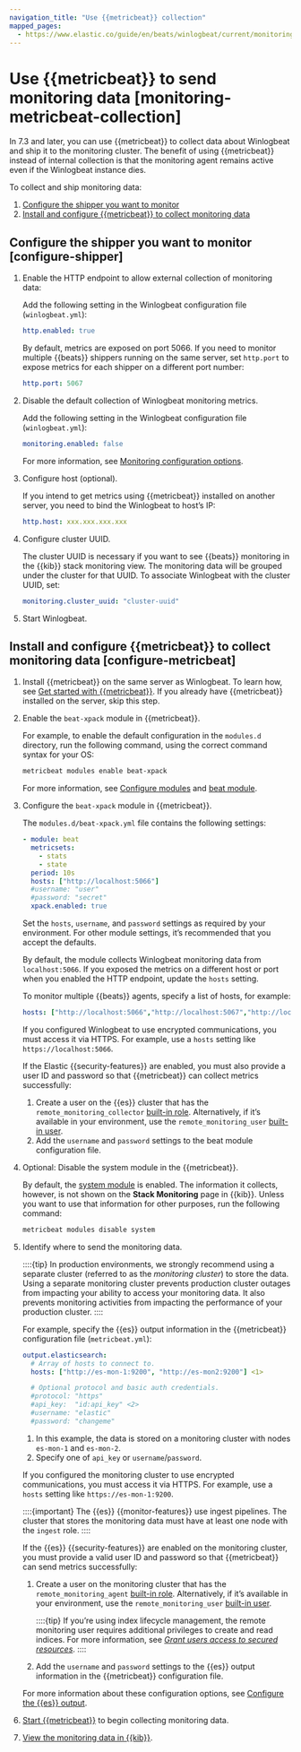 ```yaml
---
navigation_title: "Use {{metricbeat}} collection"
mapped_pages:
  - https://www.elastic.co/guide/en/beats/winlogbeat/current/monitoring-metricbeat-collection.html
---
```


# Use {{metricbeat}} to send monitoring data [monitoring-metricbeat-collection]


In 7.3 and later, you can use {{metricbeat}} to collect data about Winlogbeat and ship it to the monitoring cluster. The benefit of using {{metricbeat}} instead of internal collection is that the monitoring agent remains active even if the Winlogbeat instance dies.

To collect and ship monitoring data:

1. [Configure the shipper you want to monitor](#configure-shipper)
2. [Install and configure {{metricbeat}} to collect monitoring data](#configure-metricbeat)


## Configure the shipper you want to monitor [configure-shipper]

1. Enable the HTTP endpoint to allow external collection of monitoring data:

    Add the following setting in the Winlogbeat configuration file (`winlogbeat.yml`):

    ```yaml
    http.enabled: true
    ```

    By default, metrics are exposed on port 5066. If you need to monitor multiple {{beats}} shippers running on the same server, set `http.port` to expose metrics for each shipper on a different port number:

    ```yaml
    http.port: 5067
    ```

2. Disable the default collection of Winlogbeat monitoring metrics.<br>

    Add the following setting in the Winlogbeat configuration file (`winlogbeat.yml`):

    ```yaml
    monitoring.enabled: false
    ```

    For more information, see [Monitoring configuration options](/reference/winlogbeat/configuration-monitor.md).

3. Configure host (optional).<br>

    If you intend to get metrics using {{metricbeat}} installed on another server, you need to bind the Winlogbeat to host’s IP:

    ```yaml
    http.host: xxx.xxx.xxx.xxx
    ```

4. Configure cluster UUID.<br>

    The cluster UUID is necessary if you want to see {{beats}} monitoring in the {{kib}} stack monitoring view. The monitoring data will be grouped under the cluster for that UUID. To associate Winlogbeat with the cluster UUID, set:

    ```yaml
    monitoring.cluster_uuid: "cluster-uuid"
    ```

5. Start Winlogbeat.


## Install and configure {{metricbeat}} to collect monitoring data [configure-metricbeat]

1. Install {{metricbeat}} on the same server as Winlogbeat. To learn how, see [Get started with {{metricbeat}}](/reference/metricbeat/metricbeat-installation-configuration.md). If you already have {{metricbeat}} installed on the server, skip this step.
2. Enable the `beat-xpack` module in {{metricbeat}}.<br>

    For example, to enable the default configuration in the `modules.d` directory, run the following command, using the correct command syntax for your OS:

    ```sh
    metricbeat modules enable beat-xpack
    ```

    For more information, see [Configure modules](/reference/metricbeat/configuration-metricbeat.md) and [beat module](/reference/metricbeat/metricbeat-module-beat.md).

3. Configure the `beat-xpack` module in {{metricbeat}}.<br>

    The `modules.d/beat-xpack.yml` file contains the following settings:

    ```yaml
    - module: beat
      metricsets:
        - stats
        - state
      period: 10s
      hosts: ["http://localhost:5066"]
      #username: "user"
      #password: "secret"
      xpack.enabled: true
    ```

    Set the `hosts`, `username`, and `password` settings as required by your environment. For other module settings, it’s recommended that you accept the defaults.

    By default, the module collects Winlogbeat monitoring data from `localhost:5066`. If you exposed the metrics on a different host or port when you enabled the HTTP endpoint, update the `hosts` setting.

    To monitor multiple {{beats}} agents, specify a list of hosts, for example:

    ```yaml
    hosts: ["http://localhost:5066","http://localhost:5067","http://localhost:5068"]
    ```

    If you configured Winlogbeat to use encrypted communications, you must access it via HTTPS. For example, use a `hosts` setting like `https://localhost:5066`.

    If the Elastic {{security-features}} are enabled, you must also provide a user ID and password so that {{metricbeat}} can collect metrics successfully:

    1. Create a user on the {{es}} cluster that has the `remote_monitoring_collector` [built-in role](elasticsearch://docs/reference/elasticsearch/roles.md). Alternatively, if it’s available in your environment, use the `remote_monitoring_user` [built-in user](docs-content://deploy-manage/users-roles/cluster-or-deployment-auth/built-in-users.md).
    2. Add the `username` and `password` settings to the beat module configuration file.

4. Optional: Disable the system module in the {{metricbeat}}.

    By default, the [system module](/reference/metricbeat/metricbeat-module-system.md) is enabled. The information it collects, however, is not shown on the **Stack Monitoring** page in {{kib}}. Unless you want to use that information for other purposes, run the following command:

    ```sh
    metricbeat modules disable system
    ```

5. Identify where to send the monitoring data.<br>

    ::::{tip}
    In production environments, we strongly recommend using a separate cluster (referred to as the *monitoring cluster*) to store the data. Using a separate monitoring cluster prevents production cluster outages from impacting your ability to access your monitoring data. It also prevents monitoring activities from impacting the performance of your production cluster.
    ::::


    For example, specify the {{es}} output information in the {{metricbeat}} configuration file (`metricbeat.yml`):

    ```yaml
    output.elasticsearch:
      # Array of hosts to connect to.
      hosts: ["http://es-mon-1:9200", "http://es-mon2:9200"] <1>

      # Optional protocol and basic auth credentials.
      #protocol: "https"
      #api_key:  "id:api_key" <2>
      #username: "elastic"
      #password: "changeme"
    ```

    1. In this example, the data is stored on a monitoring cluster with nodes `es-mon-1` and `es-mon-2`.
    2. Specify one of `api_key` or `username`/`password`.


    If you configured the monitoring cluster to use encrypted communications, you must access it via HTTPS. For example, use a `hosts` setting like `https://es-mon-1:9200`.

    ::::{important}
    The {{es}} {{monitor-features}} use ingest pipelines. The cluster that stores the monitoring data must have at least one node with the `ingest` role.
    ::::


    If the {{es}} {{security-features}} are enabled on the monitoring cluster, you must provide a valid user ID and password so that {{metricbeat}} can send metrics successfully:

    1. Create a user on the monitoring cluster that has the `remote_monitoring_agent` [built-in role](elasticsearch://docs/reference/elasticsearch/roles.md). Alternatively, if it’s available in your environment, use the `remote_monitoring_user` [built-in user](docs-content://deploy-manage/users-roles/cluster-or-deployment-auth/built-in-users.md).

        ::::{tip}
        If you’re using index lifecycle management, the remote monitoring user requires additional privileges to create and read indices. For more information, see [*Grant users access to secured resources*](/reference/winlogbeat/feature-roles.md).
        ::::

    2. Add the `username` and `password` settings to the {{es}} output information in the {{metricbeat}} configuration file.

    For more information about these configuration options, see [Configure the {{es}} output](/reference/metricbeat/elasticsearch-output.md).

6. [Start {{metricbeat}}](/reference/metricbeat/metricbeat-starting.md) to begin collecting monitoring data.
7. [View the monitoring data in {{kib}}](docs-content://deploy-manage/monitor/stack-monitoring/kibana-monitoring-data.md).

